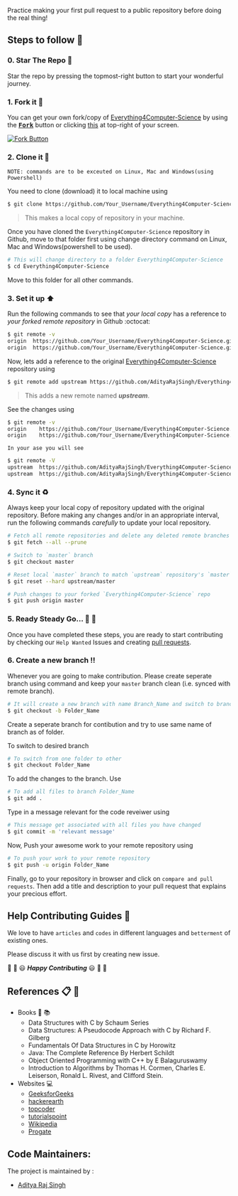 Practice making your first pull request to a public repository before doing the real thing!


## Steps to follow :scroll:

### 0. Star The Repo :star2:

Star the repo by pressing the topmost-right button to start your wonderful journey.


### 1. Fork it :fork_and_knife:

You can get your own fork/copy of [Everything4Computer-Science](https://github.com/AdityaRajSingh/Everything4Computer-Science) by using the <a href="https://github.com/AdityaRajSingh/Everything4Computer-Science/new/master?readme=1#fork-destination-box"><kbd><b>Fork</b></kbd></a> button or clicking [this](https://github.com/AdityaRajSingh/Everything4Computer-Science/new/master?readme=1#fork-destination-box) at top-right of your screen.

 [![Fork Button](https://help.github.com/assets/images/help/repository/fork_button.jpg)](https://github.com/AdityaRajSingh/Everything4Computer-Science/)


### 2. Clone it :busts_in_silhouette:

`NOTE: commands are to be exceuted on Linux, Mac and Windows(using Powershell)`

You need to clone (download) it to local machine using

```sh
$ git clone https://github.com/Your_Username/Everything4Computer-Science.git
```

> This makes a local copy of repository in your machine.

Once you have cloned the `Everything4Computer-Science` repository in Github, move to that folder first using change directory command on Linux, Mac and Windows(powershell to be used).

```sh
# This will change directory to a folder Everything4Computer-Science
$ cd Everything4Computer-Science
```

Move to this folder for all other commands.

### 3. Set it up :arrow_up:

Run the following commands to see that *your local copy* has a reference to *your forked remote repository* in Github :octocat:

```sh
$ git remote -v
origin  https://github.com/Your_Username/Everything4Computer-Science.git (fetch)
origin  https://github.com/Your_Username/Everything4Computer-Science.git (push)
```

Now, lets add a reference to the original [Everything4Computer-Science](https://github.com/AdityaRajSingh/Everything4Computer-Science/) repository using

```sh
$ git remote add upstream https://github.com/AdityaRajSingh/Everything4Computer-Science.git
```

> This adds a new remote named ***upstream***.

See the changes using

```sh
$ git remote -v
origin    https://github.com/Your_Username/Everything4Computer-Science.git (fetch)
origin    https://github.com/Your_Username/Everything4Computer-Science.git (push)
```
`In your ase you will see`
```sh
$ git remote -V
upstream  https://github.com/AdityaRajSingh/Everything4Computer-Science.git (fetch)
upstream  https://github.com/AdityaRajSingh/Everything4Computer-Science.git (push)
```

### 4. Sync it :recycle:

Always keep your local copy of repository updated with the original repository.
Before making any changes and/or in an appropriate interval, run the following commands *carefully* to update your local repository.

```sh
# Fetch all remote repositories and delete any deleted remote branches
$ git fetch --all --prune

# Switch to `master` branch
$ git checkout master

# Reset local `master` branch to match `upstream` repository's `master` branch
$ git reset --hard upstream/master

# Push changes to your forked `Everything4Computer-Science` repo
$ git push origin master
```

### 5. Ready Steady Go... :turtle: :rabbit2:

Once you have completed these steps, you are ready to start contributing by checking our `Help Wanted` Issues and creating [pull requests](https://github.com/AdityaRajSingh/Everything4Computer-Science/pulls).

### 6. Create a new branch :bangbang:

Whenever you are going to make contribution. Please create seperate branch using command and keep your `master` branch clean (i.e. synced with remote branch).

```sh
# It will create a new branch with name Branch_Name and switch to branch Folder_Name
$ git checkout -b Folder_Name
```

Create a seperate branch for contibution and try to use same name of branch as of folder.

To switch to desired branch

```sh
# To switch from one folder to other
$ git checkout Folder_Name
```

To add the changes to the branch. Use

```sh
# To add all files to branch Folder_Name
$ git add .
```

Type in a message relevant for the code reveiwer using

```sh
# This message get associated with all files you have changed
$ git commit -m 'relevant message'
```

Now, Push your awesome work to your remote repository using

```sh
# To push your work to your remote repository
$ git push -u origin Folder_Name
```

Finally, go to your repository in browser and click on `compare and pull requests`.
Then add a title and description to your pull request that explains your precious effort.


## Help Contributing Guides :crown:

We love to have `articles` and `codes` in different languages and `betterment` of existing ones.

Please discuss it with us first by creating new issue.

:tada: :confetti_ball: :smiley: _**Happy Contributing**_ :smiley: :confetti_ball: :tada:

## References :clipboard: :scroll:

- Books :book: :books:
    - Data Structures with C by Schaum Series
    - Data Structures: A Pseudocode Approach with C by Richard F. Gilberg
    - Fundamentals Of Data Structures in C by Horowitz
    - Java: The Complete Reference By Herbert Schildt
    - Object Oriented Programming with C++ by E Balaguruswamy
    - Introduction to Algorithms by Thomas H. Cormen, Charles E. Leiserson, Ronald L. Rivest, and Clifford Stein.
- Websites :computer:
    - [GeeksforGeeks](http://www.geeksforgeeks.org)
    - [hackerearth](https://www.hackerearth.com/notes)
    - [topcoder](https://www.topcoder.com/community/data-science/data-science-tutorials)
    - [tutorialspoint](http://www.tutorialspoint.com)
    - [Wikipedia](https://en.wikipedia.org)
    - [Progate](https://http://progate.com)

## Code Maintainers:
The project is maintained by :
 - [Aditya Raj Singh](https://github.com/AdityaRajSingh)

